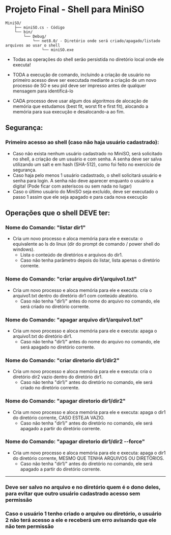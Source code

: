 # Projeto Final - Shell para MiniSO

```
MiniSO/
    ├── miniSO.cs - Código
    └── bin/
        └── Debug/
            └── net8.0/ - Diretório onde será criado/apagado/listado arquivos ao usar o shell
                └── miniSO.exe
```

- Todas as operações do shell serão persistida no diretório local onde ele executa!

- TODA a execução de comando, incluindo a criação de usuário no primeiro acesso deve ser executada mediante a criação de um novo processo de SO e seu pid deve ser impresso antes de qualquer mensagem para identificá-lo 

- CADA processo deve usar algum dos algoritmos de alocação de memória que estudamos (best fit, worst fit e first fit), alocando a memória para sua execução e desalocando-a ao fim.

## Segurança:

### Primeiro acesso ao shell (caso não haja usuário cadastrado):

- Caso não exista nenhum usuário cadastrado no MiniSO, será solicitado no shell, a criação de um usuário e com senha.
A senha deve ser salva utilizando um salt e em hash (SHA-512), como foi feito no exercício de segurança.
- Caso haja pelo menos 1 usuário cadastrado, o shell solicitará usuário e senha para login. A senha não deve aparecer enquanto o usuário a digita! (Pode ficar com asteriscos ou sem nada no lugar)
- Caso o último usuário do MiniSO seja excluído, deve ser executado o passo 1 assim que ele seja apagado e para cada nova execução

## Operações que o shell DEVE ter:

### Nome do Comando: "listar dir1"
- Cria um novo processo e aloca memória para ele e executa: o equivalente ao ls do linux (dir do prompt de comando / power shell do windows). 
  - Lista o conteúdo de diretórios e arquivos do dir1. 
  - Caso não tenha parâmetro depois do listar, lista apenas o diretório corrente.
### Nome do Comando: "criar arquivo dir1/arquivo1.txt" 
- Cria um novo processo e aloca memória para ele e executa: cria o arquivo1.txt dentro do diretório dir1 com conteúdo aleatório. 
  - Caso não tenha "dir1/" antes do nome do arquivo no comando, ele será criado no diretório corrente.
### Nome do Comando: "apagar arquivo dir1/arquivo1.txt" 
- Cria um novo processo e aloca memória para ele e executa: apaga o arquivo1.txt do diretório dir1. 
  - Caso não tenha "dir1/" antes do nome do arquivo no comando, ele será apagado no diretório corrente.
### Nome do Comando: "criar diretorio dir1/dir2" 
- Cria um novo processo e aloca memória para ele e executa: cria o diretório dir2 vazio dentro do diretório dir1. 
  - Caso não tenha "dir1/" antes do diretório no comando, ele será criado no diretório corrente.
### Nome do Comando: "apagar diretorio dir1/dir2" 
- Cria um novo processo e aloca memória para ele e executa: apaga o dir1 do diretório corrente, CASO ESTEJA VAZIO. 
  - Caso não tenha "dir1/" antes do diretório no comando, ele será apagado a partir do diretório corrente.
### Nome do Comando: "apagar diretorio dir1/dir2 --force" 
- Cria um novo processo e aloca memória para ele e executa: apaga o dir1 do diretório corrente, MESMO QUE TENHA ARQUIVOS OU DIRETÓRIOS.  
  - Caso não tenha "dir1/" antes do diretório no comando, ele será apagado a partir do diretório corrente.

---
### Deve ser salvo no arquivo e no diretório quem é o dono deles, para evitar que outro usuário cadastrado acesso sem permissão

### Caso o usuário 1 tenho criado o arquivo ou diretório, o usuário 2 não terá acesso a ele e receberá um erro avisando que ele não tem permissão


